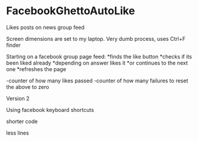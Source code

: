 # FacebookGhettoAutoLike
Likes posts on news group feed

Screen dimensions are set to my laptop.
Very dumb process, uses Ctrl+F finder

Starting on a facebook group page feed:
*finds the like button
*checks if its been liked already
*depending on answer likes it
*or continues to the next one
*refreshes the page

-counter of how many likes passed
-counter of how many failures to reset the above to zero


Version 2 

Using facebook keyboard shortcuts

shorter code

less lines

